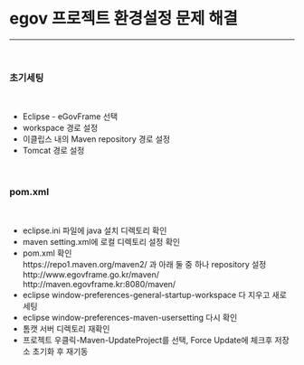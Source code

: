 <h1>egov 프로젝트 환경설정 문제 해결</h1><hr>
<br>

<h3>초기세팅</h3>
<br>

<ul>
<li>Eclipse - eGovFrame 선택</li>
<li>workspace 경로 설정</li>
<li>이클립스 내의 Maven repository 경로 설정</li>
<li>Tomcat 경로 설정</li>
</ul>
<br>

<h3>pom.xml</h3>
<br>

<ul>
<li>eclipse.ini 파일에 java 설치 디렉토리 확인</li>
<li>maven setting.xml에 로컬 디렉토리 설정 확인</li>
<li>pom.xml 확인<br>
https://repo1.maven.org/maven2/ 과 아래 둘 중 하나 repository 설정<br>
http://www.egovframe.go.kr/maven/ <br>
http://maven.egovframe.kr:8080/maven/
</li>
<li>eclipse window-preferences-general-startup-workspace 다 지우고 새로 세팅</li>
<li>eclipse window-preferences-maven-usersetting 다시 확인</li>
<li>톰캣 서버 디렉토리 재확인</li>
<li>프로젝트 우클릭-Maven-UpdateProject를 선택, Force Update에 체크후 저장소 초기화 후 재기동
</ul>
